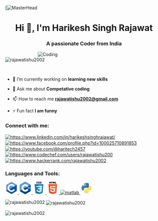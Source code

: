 [![MasterHead](https://img.freepik.com/premium-vector/coding-system-banner_87720-2994.jpg?w=1380)
<h1 align="center">Hi 👋, I'm Harikesh Singh Rajawat</h1>
<h3 align="center">A passionate Coder from India</h3>
<img align="right" alt="Coding" width="400" src="https://www.lambdatest.com/resources/images/news24.gif">

<p align="left"> <img src="https://komarev.com/ghpvc/?username=rajawatishu2002&label=Profile%20views&color=0e75b6&style=flat" alt="rajawatishu2002" /> </p>

<p align="left"> <a href="https://twitter.com/" target="blank"><img src="https://img.shields.io/twitter/follow/?logo=twitter&style=for-the-badge" alt="" /></a> </p>

- 🔭 I’m currently working on **learning new skills**

- 💬 Ask me about **Competative coding**

- 📫 How to reach me **rajawatishu2002@gmail.com**

- ⚡ Fun fact **I am funny**

<h3 align="left">Connect with me:</h3>
<p align="left">
<a href="https://linkedin.com/in/https://www.linkedin.com/in/harikeshsinghrajawat/" target="blank"><img align="center" src="https://raw.githubusercontent.com/rahuldkjain/github-profile-readme-generator/master/src/images/icons/Social/linked-in-alt.svg" alt="https://www.linkedin.com/in/harikeshsinghrajawat/" height="30" width="40" /></a>
<a href="https://fb.com/https://www.facebook.com/profile.php?id=100025710891853" target="blank"><img align="center" src="https://raw.githubusercontent.com/rahuldkjain/github-profile-readme-generator/master/src/images/icons/Social/facebook.svg" alt="https://www.facebook.com/profile.php?id=100025710891853" height="30" width="40" /></a>
<a href="https://www.youtube.com/c/https://youtube.com/@haritech2457" target="blank"><img align="center" src="https://raw.githubusercontent.com/rahuldkjain/github-profile-readme-generator/master/src/images/icons/Social/youtube.svg" alt="https://youtube.com/@haritech2457" height="30" width="40" /></a>
<a href="https://www.codechef.com/users/https://www.codechef.com/users/rajawatishu200" target="blank"><img align="center" src="https://cdn.jsdelivr.net/npm/simple-icons@3.1.0/icons/codechef.svg" alt="https://www.codechef.com/users/rajawatishu200" height="30" width="40" /></a>
<a href="https://www.hackerrank.com/https://www.hackerrank.com/rajawatishu2002" target="blank"><img align="center" src="https://raw.githubusercontent.com/rahuldkjain/github-profile-readme-generator/master/src/images/icons/Social/hackerrank.svg" alt="https://www.hackerrank.com/rajawatishu2002" height="30" width="40" /></a>
</p>

<h3 align="left">Languages and Tools:</h3>
<p align="left"> <a href="https://www.cprogramming.com/" target="_blank" rel="noreferrer"> <img src="https://raw.githubusercontent.com/devicons/devicon/master/icons/c/c-original.svg" alt="c" width="40" height="40"/> </a> <a href="https://www.w3schools.com/cpp/" target="_blank" rel="noreferrer"> <img src="https://raw.githubusercontent.com/devicons/devicon/master/icons/cplusplus/cplusplus-original.svg" alt="cplusplus" width="40" height="40"/> </a> <a href="https://www.w3schools.com/css/" target="_blank" rel="noreferrer"> <img src="https://raw.githubusercontent.com/devicons/devicon/master/icons/css3/css3-original-wordmark.svg" alt="css3" width="40" height="40"/> </a> <a href="https://www.w3.org/html/" target="_blank" rel="noreferrer"> <img src="https://raw.githubusercontent.com/devicons/devicon/master/icons/html5/html5-original-wordmark.svg" alt="html5" width="40" height="40"/> </a> <a href="https://www.mathworks.com/" target="_blank" rel="noreferrer"> <img src="https://upload.wikimedia.org/wikipedia/commons/2/21/Matlab_Logo.png" alt="matlab" width="40" height="40"/> </a> <a href="https://www.python.org" target="_blank" rel="noreferrer"> <img src="https://raw.githubusercontent.com/devicons/devicon/master/icons/python/python-original.svg" alt="python" width="40" height="40"/> </a> </p>

<p><img align="left" src="https://github-readme-stats.vercel.app/api/top-langs?username=rajawatishu2002&show_icons=true&locale=en&layout=compact" alt="rajawatishu2002" /></p>

<p>&nbsp;<img align="center" src="https://github-readme-stats.vercel.app/api?username=rajawatishu2002&show_icons=true&locale=en" alt="rajawatishu2002" /></p>

<p><img align="center" src="https://github-readme-streak-stats.herokuapp.com/?user=rajawatishu2002&" alt="rajawatishu2002" /></p>
